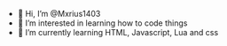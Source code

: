 - 👋 Hi, I’m @Mxrius1403
- 👀 I’m interested in learning how to code things
- 🌱 I’m currently learning HTML, Javascript, Lua and css
